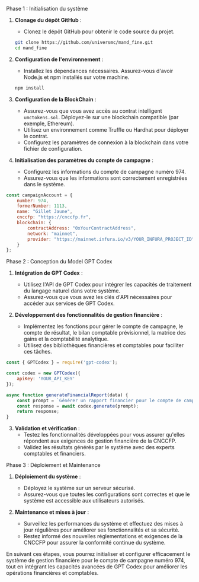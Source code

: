 Phase 1 : Initialisation du système

1. **Clonage du dépôt GitHub** :
   - Clonez le dépôt GitHub pour obtenir le code source du projet.
   ```bash
   git clone https://github.com/universmc/mand_fine.git
   cd mand_fine
   ```

2. **Configuration de l'environnement** :
   - Installez les dépendances nécessaires. Assurez-vous d'avoir Node.js et npm installés sur votre machine.
   ```bash
   npm install
   ```

3. **Configuration de la BlockChain** :
   - Assurez-vous que vous avez accès au contrat intelligent `umctokens.sol`. Déployez-le sur une blockchain compatible (par exemple, Ethereum).
   - Utilisez un environnement comme Truffle ou Hardhat pour déployer le contrat.
   - Configurez les paramètres de connexion à la blockchain dans votre fichier de configuration.

4. **Initialisation des paramètres du compte de campagne** :
   - Configurez les informations du compte de campagne numéro 974.
   - Assurez-vous que les informations sont correctement enregistrées dans le système.

```javascript
const campaignAccount = {
    number: 974,
    formerNumber: 1113,
    name: "Gillet Jaune",
    cnccfp: "https://cnccfp.fr",
    blockchain: {
        contractAddress: "0xYourContractAddress",
        network: "mainnet",
        provider: "https://mainnet.infura.io/v3/YOUR_INFURA_PROJECT_ID"
    }
};
```

Phase 2 : Conception du Model GPT Codex

1. **Intégration de GPT Codex** :
   - Utilisez l'API de GPT Codex pour intégrer les capacités de traitement du langage naturel dans votre système.
   - Assurez-vous que vous avez les clés d'API nécessaires pour accéder aux services de GPT Codex.

2. **Développement des fonctionnalités de gestion financière** :
   - Implémentez les fonctions pour gérer le compte de campagne, le compte de résultat, le bilan comptable prévisionnel, la matrice des gains et la comptabilité analytique.
   - Utilisez des bibliothèques financières et comptables pour faciliter ces tâches.

```javascript
const { GPTCodex } = require('gpt-codex');

const codex = new GPTCodex({
    apiKey: 'YOUR_API_KEY'
});

async function generateFinancialReport(data) {
    const prompt = `Générer un rapport financier pour le compte de campagne numéro ${data.number}.`;
    const response = await codex.generate(prompt);
    return response;
}
```

3. **Validation et vérification** :
   - Testez les fonctionnalités développées pour vous assurer qu'elles répondent aux exigences de gestion financière de la CNCCFP.
   - Validez les résultats générés par le système avec des experts comptables et financiers.

Phase 3 : Déploiement et Maintenance

1. **Déploiement du système** :
   - Déployez le système sur un serveur sécurisé.
   - Assurez-vous que toutes les configurations sont correctes et que le système est accessible aux utilisateurs autorisés.

2. **Maintenance et mises à jour** :
   - Surveillez les performances du système et effectuez des mises à jour régulières pour améliorer ses fonctionnalités et sa sécurité.
   - Restez informé des nouvelles réglementations et exigences de la CNCCFP pour assurer la conformité continue du système.

En suivant ces étapes, vous pourrez initialiser et configurer efficacement le système de gestion financière pour le compte de campagne numéro 974, tout en intégrant les capacités avancées de GPT Codex pour améliorer les opérations financières et comptables.